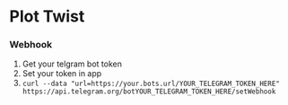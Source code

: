 # Plot Twist

### Webhook
1. Get your telgram bot token
2. Set your token in app
3. `curl --data "url=https://your.bots.url/YOUR_TELEGRAM_TOKEN_HERE" https://api.telegram.org/botYOUR_TELEGRAM_TOKEN_HERE/setWebhook`
